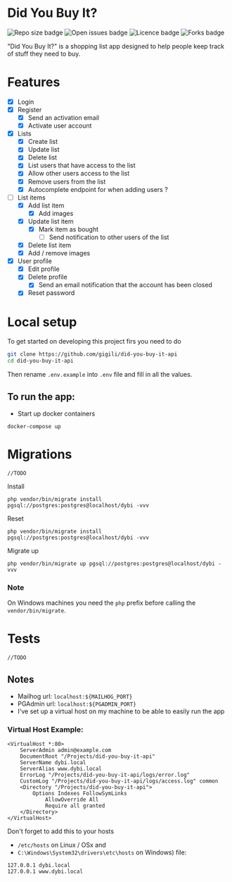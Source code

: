# Did You Buy It?

![Repo size badge](https://img.shields.io/github/repo-size/gigili/did-you-buy-it-api?style=for-the-badge)
![Open issues badge](https://img.shields.io/github/issues/gigili/did-you-buy-it-api?style=for-the-badge)
![Licence badge](https://img.shields.io/github/license/gigili/did-you-buy-it-api?style=for-the-badge)
![Forks badge](https://img.shields.io/github/forks/gigili/did-you-buy-it-api?style=for-the-badge)

"Did You Buy It?" is a shopping list app designed to help people keep track of stuff they need to buy.

# Features

* [x] Login
* [x] Register
    * [x] Send an activation email
    * [x] Activate user account
* [x] Lists
    * [x] Create list
    * [x] Update list
    * [x] Delete list
    * [X] List users that have access to the list
    * [x] Allow other users access to the list
    * [x] Remove users from the list
    * [x] Autocomplete endpoint for when adding users ?
* [ ] List items
    * [x] Add list item
        * [x] Add images
    * [x] Update list item
        * [x] Mark item as bought
            * [ ] Send notification to other users of the list
    * [x] Delete list item
    * [x] Add / remove images
* [x] User profile
    * [x] Edit profile
    * [x] Delete profile
        * [x] Send an email notification that the account has been closed
    * [x] Reset password

# Local setup

To get started on developing this project firs you need to do

```sh
git clone https://github.com/gigili/did-you-buy-it-api
cd did-you-buy-it-api
```

Then rename `.env.example` into `.env` file and fill in all the values.

## To run the app:

* Start up docker containers

```shell
docker-compose up
```

# Migrations

    //TODO

Install

```shell
php vendor/bin/migrate install pgsql://postgres:postgres@localhost/dybi -vvv
```

Reset

```shell
php vendor/bin/migrate install pgsql://postgres:postgres@localhost/dybi -vvv
```

Migrate up

```shell
php vendor/bin/migrate up pgsql://postgres:postgres@localhost/dybi -vvv
```

### Note

On Windows machines you need the `php` prefix before calling the `vendor/bin/migrate`.

# Tests

    //TODO

## Notes

* Mailhog url: `localhost:${MAILHOG_PORT}`
* PGAdmin url: `localhost:${PGADMIN_PORT}`
* I've set up a virtual host on my machine to be able to easily run the app

### Virtual Host Example:

```apacheconf
<VirtualHost *:80>
    ServerAdmin admin@example.com
    DocumentRoot "/Projects/did-you-buy-it-api"
    ServerName dybi.local
    ServerAlias www.dybi.local
    ErrorLog "/Projects/did-you-buy-it-api/logs/error.log"
    CustomLog "/Projects/did-you-buy-it-api/logs/access.log" common
    <Directory "/Projects/did-you-buy-it-api">
        Options Indexes FollowSymLinks
            AllowOverride All
            Require all granted          
    </Directory>
</VirtualHost>
```

Don't forget to add this to your hosts

* `/etc/hosts` on Linux / OSx and
* `C:\Windows\System32\drivers\etc\hosts` on Windows) file:

```apacheconf
127.0.0.1 dybi.local
127.0.0.1 www.dybi.local
```
